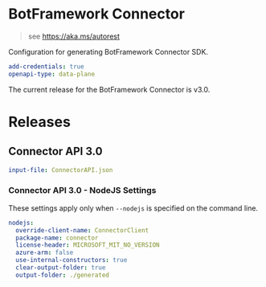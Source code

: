 ﻿# BotFramework Connector

> see https://aka.ms/autorest

Configuration for generating BotFramework Connector SDK.

``` yaml
add-credentials: true
openapi-type: data-plane
```
The current release for the BotFramework Connector is v3.0.

# Releases

## Connector API 3.0

``` yaml
input-file: ConnectorAPI.json
```

### Connector API 3.0 - NodeJS Settings
These settings apply only when `--nodejs` is specified on the command line.
``` yaml $(nodejs)
nodejs:
  override-client-name: ConnectorClient
  package-name: connector
  license-header: MICROSOFT_MIT_NO_VERSION
  azure-arm: false
  use-internal-constructors: true
  clear-output-folder: true
  output-folder: ./generated
```